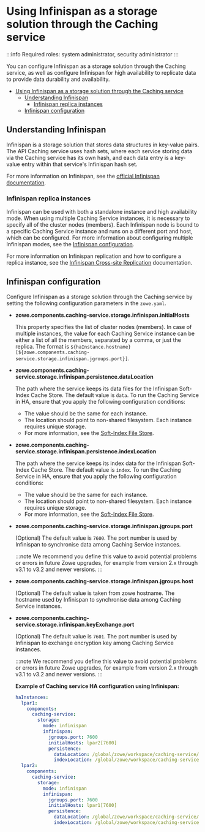 # Using Infinispan as a storage solution through the Caching service

:::info Required roles: system administrator, security administrator
:::

You can configure Infinispan as a storage solution through the Caching service, as well as configure Infinispan for high availability to replicate data to provide data durability and availability.

- [Using Infinispan as a storage solution through the Caching service](#using-infinispan-as-a-storage-solution-through-the-caching-service)
  - [Understanding Infinispan](#understanding-infinispan)
    - [Infinispan replica instances](#infinispan-replica-instances)
  - [Infinispan configuration](#infinispan-configuration)

## Understanding Infinispan

Infinispan is a storage solution that stores data structures in key-value pairs. The API Caching service uses hash sets, where each
service storing data via the Caching service has its own hash, and each data entry is a key-value entry within that service's Infinispan hash set.

For more information on Infinispan, see the [official Infinispan documentation](https://infinispan.org/documentation/).

### Infinispan replica instances

Infinispan can be used with both a standalone instance and high availability mode. When using multiple Caching Service instances, 
it is necessary to specify all of the cluster nodes (members). Each Infinispan node is bound to a specific Caching Service instance and runs on a different port and host, which can be configured. For more information about configuring multiple Infinispan modes, see the [Infinispan configuration](#infinispan-configuration). 

For more information on Infinispan replication and how to configure a replica instance, see the [Infinispan Cross-site Replication](https://infinispan.org/docs/stable/titles/xsite/xsite.html) documentation.

## Infinispan configuration

Configure Infinispan as a storage solution through the Caching service by setting the following configuration parameters in the `zowe.yaml`.
 
* **zowe.components.caching-service.storage.infinispan.initialHosts**

  This property specifies the list of cluster nodes (members). In case of multiple instances, the value for each Caching Service instance can be 
  either a list of all the members, separated by a comma, or just the replica. The format is `${haInstance.hostname}[${zowe.components.caching-service.storage.infinispan.jgroups.port}]`.

* **zowe.components.caching-service.storage.infinispan.persistence.dataLocation**

  The path where the service keeps its data files for the Infinispan Soft-Index Cache Store. 
  The default value is `data`. To run the Caching Service in HA, ensure that you apply the following configuration conditions:

   - The value should be the same for each instance.
   - The location should point to non-shared filesystem. Each instance requires unique storage.
   - For more information, see the [Soft-Index File Store](https://infinispan.org/blog/2014/10/31/soft-index-file-store).


* **zowe.components.caching-service.storage.infinispan.persistence.indexLocation**

  The path where the service keeps its index data for the Infinispan Soft-Index Cache Store. 
  The default value is `index`. To run the Caching Service in HA, ensure that you apply the following configuration conditions:

  - The value should be the same for each instance.
  - The location should point to non-shared filesystem. Each instance requires unique storage.
  - For more information, see the [Soft-Index File Store](https://infinispan.org/blog/2014/10/31/soft-index-file-store).


* **zowe.components.caching-service.storage.infinispan.jgroups.port**

  (Optional) The default value is `7600`. The port number is used by Infinispan to synchronise data among Caching Service instances.

  :::note
  We recommend you define this value to avoid potential problems or errors in future Zowe upgrades, for example 
  from version 2.x through v3.1 to v3.2 and newer versions.
  :::

* **zowe.components.caching-service.storage.infinispan.jgroups.host**

  (Optional) The default value is taken from zowe hostname. The hostname used by Infinispan to synchronise data among Caching Service instances. 

* **zowe.components.caching-service.storage.infinispan.keyExchange.port**

  (Optional) The default value is `7601`. The port number is used by Infinispan to exchange encryption key among Caching Service instances.

  :::note
  We recommend you define this value to avoid potential problems or errors in future Zowe upgrades, for example
  from version 2.x through v3.1 to v3.2 and newer versions.
  :::

  **Example of Caching service HA configuration using Infinispan:**

  ```yaml
  haInstances:
    lpar1:
      components:
        caching-service:
          storage:
            mode: infinispan
            infinispan:
              jgroups.port: 7600
              initialHosts: lpar2[7600]
              persistence:
                dataLocation: /global/zowe/workspace/caching-service/data
                indexLocation: /global/zowe/workspace/caching-service/index
    lpar2:
      components:
        caching-service:
          storage:
            mode: infinispan
            infinispan:
              jgroups.port: 7600
              initialHosts: lpar1[7600]
              persistence:
                dataLocation: /global/zowe/workspace/caching-service/data
                indexLocation: /global/zowe/workspace/caching-service/index
  ```
